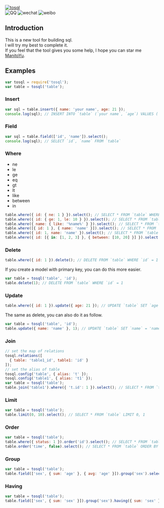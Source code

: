[![tosql](http://www.onionkings.com/tosql.png)](https://github.com/ManitoYu/tosql)  
![QQ](https://img.shields.io/badge/QQ-412950798-brightgreen.svg)
![wechat](https://img.shields.io/badge/wechat-onionkings-brightgreen.svg)
![weibo](https://img.shields.io/badge/weibo-%E5%91%86%E5%9C%A8%E6%B1%9F%E5%A4%A7%E7%94%BB%E5%9C%88%E5%9C%88-brightgreen.svg)

## Introduction

This is a new tool for building sql.  
I will try my best to complete it.  
If you feel that the tool gives you some help, I hope you can star me [ManitoYu](https://github.com/ManitoYu/tosql).

## Examples

```js
var tosql = require('tosql');
var table = tosql('table');
```

### Insert

```js
var sql = table.insert({ name: 'your name', age: 21 });
console.log(sql); // INSERT INTO `table` (`your name`, `age`) VALUES ('yucong', 21)
```

### Field

```js
var sql = table.field(['id', 'name']).select();
console.log(sql); // SELECT `id`, `name` FROM `table`
```

### Where

- ne
- le
- ge
- eq
- gt
- lt
- like
- between
- in

```js
table.where({ id: { ne: 1 } }).select(); // SELECT * FROM `table` WHERE `id` != 1
table.where({ id: { ge: 1, le: 10 } }).select(); // SELECT * FROM `table` WHERE `id` >= 1 AND `id` <= 10
table.where({ name: { like: '%name%' } }).select(); // SELECT * FROM `table` WHERE `name` LIKE '%name%'
table.where([{ id: 1 }, { name: 'name' }]).select(); // SELECT * FROM `table` WHERE (`id` = 1) OR (`name` = 'name')
table.where({ id: 1, name: 'name' }).select(); // SELECT * FROM `table` WHERE `id` = 1 AND `name` = 'name'
table.where({ id: [{ in: [1, 2, 3] }, { between: [10, 20] }] }).select(); // SELECT * FROM `table` WHERE ((`id` IN (1, 2, 3)) OR (`id` BETWEEN 10 AND 20))
```

### Delete

```js
table.where({ id: 1 }).delete(); // DELETE FROM `table` WHERE `id` = 1
```

If you create a model with primary key, you can do this more easier.
```js
var table = tosql('table', 'id');
table.delete(1); // DELETE FROM `table` WHERE `id` = 1
```

### Update

```js
table.where({ id: 1 }).update({ age: 21 }); // UPDATE `table` SET `age` = 21 WHERE `id` = 1
```

The same as delete, you can also do it as follow.
```js
var table = tosql('table', 'id');
table.update({ name: 'name' }, 1); // UPDATE `table` SET `name` = 'name' WHERE `id` = 1
```

### Join

```js
// set the map of relations
tosql.relations([
  { table: 'table1_id', table1: 'id' }
]);
// set the alias of table
tosql.config('table', { alias: 't' });
tosql.config('table1', { alias: 't1' });
var table = tosql('table');
table.join('table1').where({ 't.id': 1 }).select(); // SELECT * FROM `table` `t` LEFT JOIN `table1` `t1` ON `t1`.`id` = `t`.`table1_id` WHERE `t`.`id` = 1
```

### Limit

```js
var table = tosql('table');
table.limit(0, 10).select(); // SELECT * FROM `table` LIMIT 0, 1
```

### Order

```js
var table = tosql('table');
table.where({ status: 1 }).order('id').select(); // SELECT * FROM `table` WHERE `status` = 1 ORDER BY `id` DESC
table.order('time', false).select(); // SELECT * FROM `table` ORDER BY `time` ASC
```

### Group

```js
var table = tosql('table');
table.field(['sex', { sum: 'age' }, { avg: 'age' }]).group('sex').select(); // SELECT `sex`, SUM(`age`), AVG(`age`) FROM `table` GROUP BY `sex`
```

### Having

```js
var table = tosql('table');
table.field(['sex', { sum: 'sex' }]).group('sex').having({ sum: 'sex' }, { gt: 1 }).select(); // SELECT `sex`, SUM(`sex`) FROM `table` GROUP BY `sex` HAVING SUM(`sex`) > 1
```
